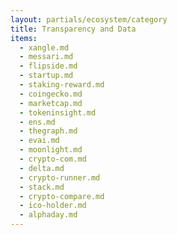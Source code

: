 ```yaml
---
layout: partials/ecosystem/category
title: Transparency and Data
items:
  - xangle.md
  - messari.md
  - flipside.md
  - startup.md
  - staking-reward.md
  - coingecko.md
  - marketcap.md
  - tokeninsight.md
  - ens.md
  - thegraph.md
  - evai.md
  - moonlight.md
  - crypto-com.md
  - delta.md
  - crypto-runner.md
  - stack.md
  - crypto-compare.md
  - ico-holder.md
  - alphaday.md
---
```

